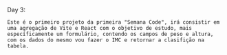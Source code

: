 Day 3:

    Este é o primeiro projeto da primeira "Semana Code", irá consistir em uma agregação de Vite e React com o objetivo de estudo, mais específicamente um formulário, contendo os campos de peso e altura, com os dados do mesmo vou fazer o IMC e retornar a clasifição na tabela.
